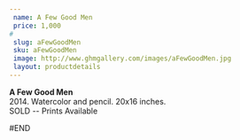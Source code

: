 ```yaml
---
 name: A Few Good Men
 price: 1,000
#
 slug: aFewGoodMen
 sku: aFewGoodMen
 image: http://www.ghmgallery.com/images/aFewGoodMen.jpg
 layout: productdetails
---
```

<strong>A Few Good Men</strong><br />
 2014. Watercolor and pencil. 20x16 inches.<br />
 SOLD -- Prints Available<br />
 
 
 
 
#END